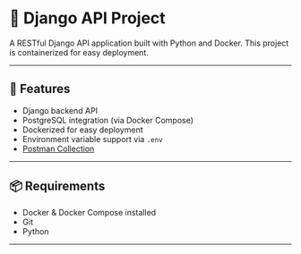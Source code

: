 # 🐍 Django API Project

A RESTful Django API application built with Python and Docker. This project is containerized for easy deployment.

---

## 🚀 Features

- Django backend API
- PostgreSQL integration (via Docker Compose)
- Dockerized for easy deployment
- Environment variable support via `.env`
- [Postman Collection](#🧪https://api.postman.com/collections/11296827-85617b36-c8a1-42dd-9e92-90e525460de3?access_key=PMAT-01JRWG3CYZKBW6BR3T42KDR2S1)

---

## 📦 Requirements

- Docker & Docker Compose installed
- Git
- Python

---
